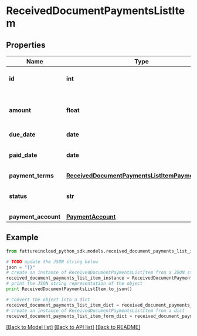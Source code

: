 # ReceivedDocumentPaymentsListItem


## Properties

Name | Type | Description | Notes
------------ | ------------- | ------------- | -------------
**id** | **int** | Received document payment id | [optional] 
**amount** | **float** | Received document payment total amount | [optional] 
**due_date** | **date** | Due date | [optional] 
**paid_date** | **date** | Received document payment paid date | [optional] 
**payment_terms** | [**ReceivedDocumentPaymentsListItemPaymentTerms**](ReceivedDocumentPaymentsListItemPaymentTerms.md) |  | [optional] 
**status** | **str** | Received document payment status | [optional] 
**payment_account** | [**PaymentAccount**](PaymentAccount.md) |  | [optional] 

## Example

```python
from fattureincloud_python_sdk.models.received_document_payments_list_item import ReceivedDocumentPaymentsListItem

# TODO update the JSON string below
json = "{}"
# create an instance of ReceivedDocumentPaymentsListItem from a JSON string
received_document_payments_list_item_instance = ReceivedDocumentPaymentsListItem.from_json(json)
# print the JSON string representation of the object
print ReceivedDocumentPaymentsListItem.to_json()

# convert the object into a dict
received_document_payments_list_item_dict = received_document_payments_list_item_instance.to_dict()
# create an instance of ReceivedDocumentPaymentsListItem from a dict
received_document_payments_list_item_form_dict = received_document_payments_list_item.from_dict(received_document_payments_list_item_dict)
```
[[Back to Model list]](../README.md#documentation-for-models) [[Back to API list]](../README.md#documentation-for-api-endpoints) [[Back to README]](../README.md)


